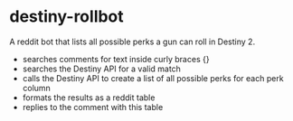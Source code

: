 # destiny-rollbot

A reddit bot that lists all possible perks a gun can roll in Destiny 2.

- searches comments for text inside curly braces {}
- searches the Destiny API for a valid match
- calls the Destiny API to create a list of all possible perks for each perk column
- formats the results as a reddit table
- replies to the comment with this table
